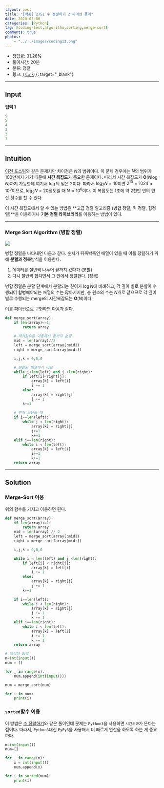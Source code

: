 ```yaml
---
layout: post
title: "[백준] 2751 수 정렬하기 2 파이썬 풀이"
date: 2020-05-06
categories: [Python]
tag: [coding-test,algorithm,sorting,merge-sort]
comments: true
photos:
    - "../../images/coding13.png"
---
```


* 정답률: 31.26%
* 풀이시간: 20분
* 분류: 정렬
* 링크: [`[link]`](https://www.acmicpc.net/problem/2751){: target="_blank"}

----
## Input

**입력 1**

~~~~python
5
5
4
3
2
1
~~~~


---
## Intuition


[이전 포스팅](../2020-05-05-bj2750)와 같은 문제지만 차이점은 $N$의 범위이다. 이 문제 경우에는 $N$의 범위가 100만까지 가기 때문에 **시간 복잡도**가 중요한 문제이다.
따라서 시간 복잡도가 $\boldsymbol{O}(N\log N)$까지 가능한데 여기서 $\log$의 밑은 2이다. 따라서 $\log_2 N = 10$이면 $2^10=1024\approx 10^3$이므로, $\log_2 N = 20$정도일 때 $N \approx 10^6$이다. 
이 복잡도는 1초에 약 2천만 번의 연산 횟수를 할 수 있다.

이 시간 복잡도에서 할 수 있는 방법은 **고급 정렬 알고리즘 (병합 정렬, 퀵 정렬, 힙정렬)**을 이용하거나 **기본 정렬 라이브러리**를 이용하는 방법이 있다.


---
### Merge Sort Algorithm (병합 정렬)

![](../../images/merge-sort.gif)

병합 정렬을 나타내면 다음과 같다. 순서가 뒤죽박죽인 배열이 있을 때 이를 정렬하기 위해 **분할과 정복**방식을 이용한다.

1. 데이터를 절반씩 나누어 끝까지 갔다가 (분할)
2. 다시 절반씩 합치면서 그 안에서 정렬한다. (정복)

병합 정렬은 분할 단계에서 분할되는 깊이가 $\log N$에 비례하고, 각 깊이 별로 분할이 수행되어 합병해야되는 배열의 수는 많아지지만, 총 원소의 수는  $N$개로 같으므로 
각 깊이별로 수행되는 merge의 시간복잡도는 $\boldsymbol{O}(N)$이다.

이를 파이썬으로 구현하면 다음과 같다.

```python
def merge_sort(array):
    if len(array)<=1:
        return array
    
    # 재귀함수를 이용해서 끝까지 분할
    mid = len(array)//2
    left = merge_sort(array[:mid])
    right = merge_sort(array[mid:])

    i,j,k = 0,0,0

    # 분할된 배열끼리 비교
    while i<len(left) and j <len(right):
        if left[i]<right[j]:
            array[k] = left[i]
            i += 1
        else:
            array[k] = right[j]
            j += 1
        k+=1
    
    # 먼저 끝났을 때 
    if i==len(left):
        while j < len(right):
            array[k] = right[j]
            j+=1
            k+=1
    elif j==len(right):
        while i < len(left):
            array[k] = left[i]
            i+=1
            k+=1
    return array
```

---
## Solution


### Merge-Sort 이용

위의 함수를 가지고 이용하면 된다.

```python
def merge_sort(array):
    if len(array)<=1:
        return array
    mid = len(array) // 2
    left = merge_sort(array[:mid])
    right = merge_sort(array[mid:])

    i,j,k = 0,0,0

    while i < len(left) and j <len(right):
        if left[i] < right[j]:
            array[k] = left[i]
            i += 1
        else:
            array[k] = right[j]
            j += 1
        k+=1
    
    if i==len(left):
        while j < len(right):
            array[k] = right[j]
            j += 1
            k += 1
    elif j==len(right):
        while i < len(left):
            array[k] = left[i]
            i += 1
            k += 1
    return array

# 데이터 입력
n=int(input())
num = []

for _ in range(n):
    num.append(int(input()))

num = merge_sort(num)

for i in num:
    print(i)
```




### `sorted`함수 이용

이 방법은 [수 정렬하기](../2020-05-05-bj2750)와 같은 풀이인데 문제는 `Python3`을 사용하면 `시간초과`가 뜬다는 점이다.
따라서, `Python3`대신 `PyPy3`을 사용해서 더 빠르게 연산을 하도록 하는 게 중요하다.


```python
n=int(input())
num=[]

for _ in range(n):
    x = int(input())
    num.append(x)

for i in sorted(num):
    print(i)
```
